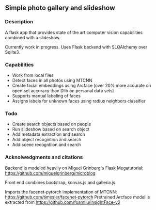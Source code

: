 ## Simple photo gallery and slideshow


### Description
A flask app that provides state of the art computer vision capabilities combined with a slideshow.

Currently work in progress. Uses Flask backend with SLQAlchemy over Sqlite3. 

### Capabilities
  * Work from local files
  * Detect faces in all photos using MTCNN
  * Create facial embeddings using Arcface (over 20% more accurate on open set accuracy than Dlib on personal data sets)
  * Supports manual labeling of faces
  * Assigns labels for unknown faces using radius neighbors classifier
  
### Todo

  * Create search objects based on people
  * Run slideshow based on search object
  * Add metadata extraction and search
  * Add object recognition and search
  * Add scene recogntiion and search 
  
### Acknolwedgments and citations
Backend is modeled heavily on Miguel Grinberg's Flask Megatutorial: https://github.com/miguelgrinberg/microblog

Front end combines bootstrap, konvas.js and galleria.js

Imports the facenet-pytorch implementation of MTCNN: https://github.com/timesler/facenet-pytorch
Pretrained Arcface model is extracted from https://github.com/foamliu/InsightFace-v2
